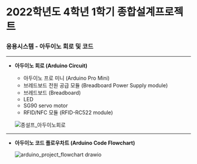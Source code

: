 # 2022학년도 4학년 1학기 종합설계프로젝트
### 응용시스템 - 아두이노 회로 및 코드
---
* **아두이노 회로 (Arduino Circuit)**
  
  - 아두이노 프로 미니 (Arduino Pro Mini)
  - 브레드보드 전원 공급 모듈 (Breadboard Power Supply module)
  - 브레드보드 (Breadboard)
  - LED
  - SG90 servo motor
  - RFID/NFC 모듈 (RFID-RC522 module)
  
  ![종설프_아두이노회로](https://user-images.githubusercontent.com/71831926/168989756-ec7e4f6a-ed5e-4347-8156-d37dec9f1dc8.png)
---
* **아두이노 코드 플로우차트 (Arduino Code Flowchart)**
  
  ![arduino_project_flowchart drawio](https://user-images.githubusercontent.com/71831926/168989776-d89758e9-213f-4cc5-999a-066c558a40bf.png)
